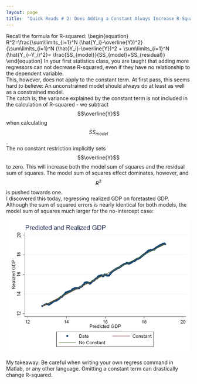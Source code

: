 ```yaml
---
layout: page
title:  "Quick Reads # 2: Does Adding a Constant Always Increase R-Squared?"
---
```


Recall the formula for R-squared:
\begin{equation}
R^2=\frac{\sum\limits_{i=1}^N (\hat{Y_i}-\overline{Y})^2}{\sum\limits_{i=1}^N (\hat{Y_i}-\overline{Y})^2 + \sum\limits_{i=1}^N (\hat{Y_i}-Y_i)^2}= \frac{SS_{model}}{SS_{model}+SS_{residual}}
\end{equation}
In your first statistics class, you are taught that adding more regressors can not decrease R-squared, even if they have no relationship to the dependent variable. <br />
This, however, does not apply to the constant term.  At first pass, this seems hard to believe: An unconstrained model should always do at least as well as a constrained model. <br />
The catch is, the variance explained by the constant term is not included in the calculation of R-squared - we subtract $$\overline{Y}$$ when calculating $$SS_{model}$$. <br />
The no constant restriction implicitly sets $$\overline{Y}$$ to zero.  This will increase both the model sum of squares and the residual sum of squares.  The model sum of squares effect dominates, however, and $$R^2$$ is pushed towards one.<br />
I discovered this today, regressing realized GDP on foretasted GDP.  Although the sum of squared errors is nearly identical for both models, the model sum of squares much larger for the no-intercept case:

![fig](/Post_Images/10_17_2016/gdp.png)

My takeaway: Be careful when writing your own regress command in Matlab, or any other language.  Omitting a constant term can drastically change R-squared.
